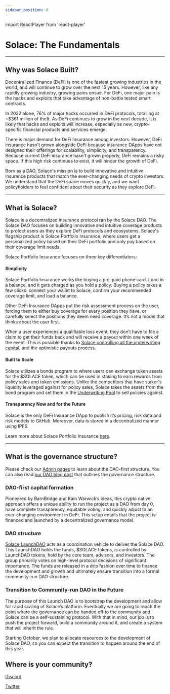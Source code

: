 ```yaml
---
sidebar_position: 0
---
```

import ReactPlayer from 'react-player'

# Solace: The Fundamentals

---

## Why was Solace Built?
Decentralized Finance (DeFi) is one of the fastest growing industries in the world, and will continue to grow over the next 15 years. However, like any rapidly growing industry, growing pains ensue. For DeFi, one major pain is the hacks and exploits that take advantage of non-battle tested smart contracts.

In 2022 alone, 76% of major hacks occurred in DeFi protocols, totalling at ~$361 million of theft. As DeFi continues to grow in the next decade, it is likely that hacks and exploits will increase, especially as new, crypto-specific financial products and services emerge.

There is major demand for DeFi Insurance among investors. However, DeFi insurance hasn't grown alongside DeFi because insurance DApps have not designed their offerings for scalability, simplicity, and transparency. Because current DeFi insurance hasn't grown properly, DeFi remains a risky space. If this high risk continues to exist, it will hinder the growth of DeFi.

Born as a DAO, Solace's mission is to build innovative and intuitive insurance products that match the ever-changing needs of crypto investors. We understand that the DeFi space moves quickly, and we want policyholders to feel confident about their security as they explore DeFi.

---

## What is Solace?
Solace is a decentralized insurance protocol ran by the Solace DAO. The Solace DAO focuses on building innovative and intuitive coverage products to protect users as they explore DeFi protocols and ecosystems. Solace's flagship product is Solace Portfolio Insurance, where users get a personalized policy based on their DeFi portfolio and only pay based on their coverage limit needs.

Solace Portfolio Insurance focuses on three key differentiators:

#### **Simplicity**
Solace Portfolio Insurance works like buying a pre-paid phone card. Load in a balance, and it gets charged as you hold a policy. Buying a policy takes a few clicks: connect your wallet to Solace, confirm your recommended coverage limit, and load a balance.

Other DeFi Insurance DApps put the risk assessment process on the user, forcing them to either buy coverage for every position they have, or carefully select the positions they deem need coverage. It’s not a model that thinks about the user first.

When a user experiences a qualifiable loss event, they don’t have to file a claim to get their funds back and will receive a payout within one week of the event. This is possible thanks to [<u>Solace controlling all the underwriting capital</u>](/docs/architecture/underwriting-pool), and the optimistic payouts process.

#### **Built to Scale**
Solace utilizes a bonds program to where users can exchange token assets for the $SOLACE token, which can be used in staking to earn rewards from policy sales and token emissions. Unlike the competitors that have staker's liquidity leveraged against for policy sales, Solace takes the assets from the bond program and set them in the [<u>Underwriting Pool</u>](/docs/architecture/underwriting-pool) to sell policies against.

#### **Transparency Now and for the Future**
Solace is the only DeFi Insurance DApp to publish it’s pricing, risk data and risk models to GitHub. Moreover, data is stored in a decentralized manner using IPFS.

Learn more about Solace Portfolio Insurance [<u>here</u>](https://www.youtube.com/watch?v=meb8JXP8iYA).

<ReactPlayer playing controls url='https://www.youtube.com/watch?v=meb8JXP8iYA' />

---

## What is the governance structure?
Please check our [<u>Admin pages</u>](/docs/admin/overview) to learn about the DAO-first structure. You can also read [<u>our DAO blog post</u>](https://link.medium.com/cQ8cWwY16jb) that outlines the governance structure.

### DAO-first capital formation
Pioneered by BarnBridge and Kain Warwick’s ideas, this crypto native approach offers a unique ability to run the project as a DAO from day 0, have complete transparency, equitable voting, and quickly adjust to an ever-changing environment in DeFi. This setup entails that the project is financed and launched by a decentralized governance model.

### DAO structure
[<u>Solace LaunchDAO</u>](/docs/admin/launch-dao) acts as a coordination vehicle to deliver the Solace DAO. This LaunchDAO holds the funds, $SOLACE tokens, is controlled by LaunchDAO tokens, held by the core team, advisors, and investors. The group primarily votes on high-level protocol decisions of significant importance. The funds are released in a drip fashion over time to finance the development and growth and ultimately ensure transition into a formal community-run DAO structure.

### Transition to Community-run DAO in the Future
The purpose of this Launch DAO is to bootstrap the development and allow for rapid scaling of Solace’s platform. Eventually we are going to reach the point where the governance can be handed off to the community and Solace can be a self-sustaining protocol. With that in mind, our job is to push the project forward, build a community around it, and create a system that will inherit the rule.

Starting October, we plan to allocate resources to the development of Solace DAO, so you can expect the transition to happen around the end of this year.

## Where is your community?
[<u>Discord</u>](https://discord.solace.fi)

[<u>Twitter</u>](https://twitter.com/SolaceFi)

